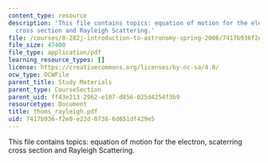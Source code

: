 ```yaml
---
content_type: resource
description: 'This file contains topics: equation of motion for the electron, scaterring
  cross section and Rayleigh Scattering.'
file: /courses/8-282j-introduction-to-astronomy-spring-2006/7417b936f2e0e22d07386d651df429e5_thoms_rayleigh.pdf
file_size: 47400
file_type: application/pdf
learning_resource_types: []
license: https://creativecommons.org/licenses/by-nc-sa/4.0/
ocw_type: OCWFile
parent_title: Study Materials
parent_type: CourseSection
parent_uid: ff43e213-2962-e107-d856-025d4254f3b9
resourcetype: Document
title: thoms_rayleigh.pdf
uid: 7417b936-f2e0-e22d-0738-6d651df429e5
---
```

This file contains topics: equation of motion for the electron, scaterring cross section and Rayleigh Scattering.